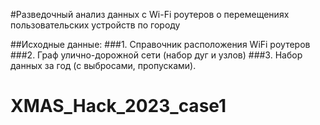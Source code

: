 #Разведочный анализ данных с Wi-Fi роутеров о перемещениях пользовательских устройств по городу

##Исходные данные:
###1. Справочник расположения WiFi роутеров
###2. Граф улично-дорожной сети (набор дуг и узлов)
###3. Набор данных за год (с выбросами, пропусками).

# XMAS_Hack_2023_case1
